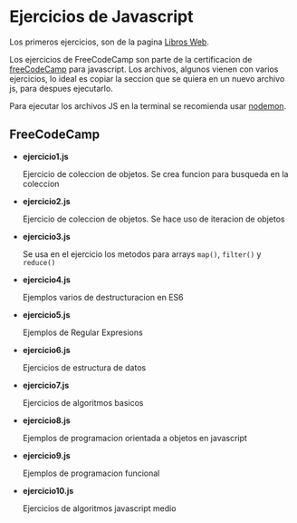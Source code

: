 # Ejercicios de Javascript

Los primeros ejercicios, son de la pagina [Libros Web](https://librosweb.es/libros/).

Los ejercicios de FreeCodeCamp son parte de la certificacion de [freeCodeCamp](https://learn.freecodecamp.org/) para javascript. Los archivos, algunos vienen con varios ejercicios, lo ideal es copiar la seccion que se quiera en un nuevo archivo js, para despues ejecutarlo.

Para ejecutar los archivos JS en la terminal se recomienda usar [nodemon](https://www.npmjs.com/package/nodemon).

## FreeCodeCamp

+ **ejercicio1.js**

   Ejercicio de coleccion de objetos. Se crea funcion para busqueda en la coleccion
+ **ejercicio2.js**

   Ejercicio de coleccion de objetos. Se hace uso de iteracion de objetos
+ **ejercicio3.js**

   Se usa en el ejercicio los metodos para arrays ```map()```, ```filter()``` y ```reduce()```
+ **ejercicio4.js**

   Ejemplos varios  de destructuracion en ES6
+ **ejercicio5.js**

   Ejemplos de Regular Expresions

+ **ejercicio6.js**

   Ejercicios de estructura de datos

+ **ejercicio7.js**

   Ejercicios de algoritmos basicos

+ **ejercicio8.js**

   Ejemplos de programacion orientada a objetos en javascript

+ **ejercicio9.js**

   Ejemplos de programacion funcional

+ **ejercicio10.js**

   Ejercicios de algoritmos javascript medio

